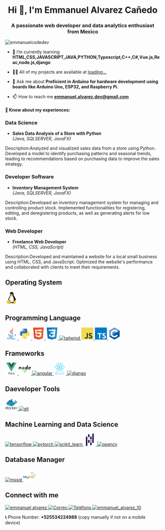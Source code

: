 <h1 align="center">Hi 👋, I'm Emmanuel Alvarez Cañedo</h1>
<h3 align="center">A passionate web developer and data analytics enthusiast from Mexico</h3>

<p align="left"> <img src="https://komarev.com/ghpvc/?username=emmanuelcodedev&label=Profile%20views&color=0e75b6&style=flat" alt="emmanuelcodedev" /> </p>

- 🌱 I’m currently learning **HTML,CSS,JAVASCRIPT,JAVA,PYTHON,Typescript,C++,C#,Vue.js,Reac,node.js,django**

- 👨‍💻 All of my projects are available at [loading...](loading...)

- 💬 Ask me about **Proficient in Arduino for hardware development using boards like Arduino Uno, ESP32, and Raspberry Pi.**

- 📫 How to reach me **emmanuel.alvarez.dev@gmail.com**

#### 📄 Know about my experiences:

### Data Science
- **Sales Data Analysis of a Store with Python**  
*(Java, SQLSERVER, JavaFX)*  

Description:Analyzed and visualized sales data from a store using Python. Developed a model to identify purchasing patterns and seasonal trends, leading to recommendations based on purchasing data to improve the sales strategy.

### Developer Software
- **Inventory Management System**  
*(Java, SQLSERVER, JavaFX)*  

Description:Developed an inventory management system for managing and controlling product stock. Implemented functionalities for registering, editing, and deregistering products, as well as generating alerts for low stock.

### Web Developer
- **Freelance Web Developer**  
*(HTML, CSS, JavaScript)* 

Description:Developed and maintained a website for a local small business using HTML, CSS, and JavaScript. Optimized the website's performance and collaborated with clients to meet their requirements.




<p align="left">
  <!-- Sistemas Operativos -->
  <h2>Operating System</h2>
  <a href="https://www.linux.org/" target="_blank" rel="noreferrer"> 
    <img src="https://raw.githubusercontent.com/devicons/devicon/master/icons/linux/linux-original.svg" alt="linux" width="40" height="40"/> 
  </a>
  
  <!-- Lenguajes de Programación -->
  <h2>Programming Language</h2>
  <a href="https://www.java.com" target="_blank" rel="noreferrer"> 
    <img src="https://raw.githubusercontent.com/devicons/devicon/master/icons/java/java-original.svg" alt="java" width="40" height="40"/> 
  </a> 
  <a href="https://www.python.org" target="_blank" rel="noreferrer"> 
    <img src="https://raw.githubusercontent.com/devicons/devicon/master/icons/python/python-original.svg" alt="python" width="40" height="40"/> 
  </a> 
  <a href="https://www.html.com" target="_blank" rel="noreferrer"> 
    <img src="https://raw.githubusercontent.com/devicons/devicon/master/icons/html5/html5-original.svg" alt="html" width="40" height="40"/> 
  </a>
 <a href="https://www.w3.org/Style/CSS/Overview.en.html" target="_blank" rel="noreferrer"> 
    <img src="https://raw.githubusercontent.com/devicons/devicon/master/icons/css3/css3-original.svg" alt="css" width="40" height="40"/> 
  </a>
  <a href="https://tailwindcss.com/" target="_blank" rel="noreferrer"> 
    <img src="https://www.vectorlogo.zone/logos/tailwindcss/tailwindcss-icon.svg" alt="tailwind" width="40" height="40"/> 
  </a>
  <a href="https://developer.mozilla.org/en-US/docs/Web/JavaScript" target="_blank" rel="noreferrer"> 
    <img src="https://raw.githubusercontent.com/devicons/devicon/master/icons/javascript/javascript-original.svg" alt="javascript" width="40" height="40"/> 
  </a> 
  <a href="https://www.typescriptlang.org/" target="_blank" rel="noreferrer"> 
    <img src="https://raw.githubusercontent.com/devicons/devicon/master/icons/typescript/typescript-original.svg" alt="typescript" width="40" height="40"/> 
  </a>
  <a href="https://www.w3schools.com/c/" target="_blank" rel="noreferrer"> 
    <img src="https://raw.githubusercontent.com/devicons/devicon/master/icons/c/c-original.svg" alt="c" width="40" height="40"/> 
  </a>
  
  <!-- Frameworks y Librerías -->
  <h2>Frameworks</h2>
  <a href="https://vuejs.org/" target="_blank" rel="noreferrer"> 
    <img src="https://raw.githubusercontent.com/devicons/devicon/master/icons/vuejs/vuejs-original-wordmark.svg" alt="vuejs" width="40" height="40"/> 
  </a>
  <a href="https://nodejs.org" target="_blank" rel="noreferrer"> 
    <img src="https://raw.githubusercontent.com/devicons/devicon/master/icons/nodejs/nodejs-original-wordmark.svg" alt="nodejs" width="40" height="40"/> 
  </a> 
  <a href="https://angular.io" target="_blank" rel="noreferrer"> 
    <img src="https://angular.io/assets/images/logos/angular/angular.svg" alt="angular" width="40" height="40"/> 
  </a> 
  <a href="https://reactjs.org/" target="_blank" rel="noreferrer"> 
    <img src="https://raw.githubusercontent.com/devicons/devicon/master/icons/react/react-original-wordmark.svg" alt="react" width="40" height="40"/> 
  </a> 
  <a href="https://www.djangoproject.com/" target="_blank" rel="noreferrer"> 
    <img src="https://cdn.worldvectorlogo.com/logos/django.svg" alt="django" width="40" height="40"/> 
  </a> 
  
  <!-- Herramientas de Desarrollo -->
  <h2>Daeveloper Tools</h2>
  <a href="https://www.docker.com/" target="_blank" rel="noreferrer"> 
    <img src="https://raw.githubusercontent.com/devicons/devicon/master/icons/docker/docker-original-wordmark.svg" alt="docker" width="40" height="40"/> 
  </a> 
  <a href="https://git-scm.com/" target="_blank" rel="noreferrer"> 
    <img src="https://www.vectorlogo.zone/logos/git-scm/git-scm-icon.svg" alt="git" width="40" height="40"/> 
  </a>
  
  <!-- Machine Learning y Data Science -->
  <h2>Machine Learning and Data Science</h2>
  <a href="https://www.tensorflow.org" target="_blank" rel="noreferrer"> 
    <img src="https://www.vectorlogo.zone/logos/tensorflow/tensorflow-icon.svg" alt="tensorflow" width="40" height="40"/> 
  </a>
  <a href="https://pytorch.org/" target="_blank" rel="noreferrer"> 
    <img src="https://www.vectorlogo.zone/logos/pytorch/pytorch-icon.svg" alt="pytorch" width="40" height="40"/> 
  </a> 
  <a href="https://scikit-learn.org/" target="_blank" rel="noreferrer"> 
    <img src="https://upload.wikimedia.org/wikipedia/commons/0/05/Scikit_learn_logo_small.svg" alt="scikit_learn" width="40" height="40"/> 
  </a> 
  <a href="https://pandas.pydata.org/" target="_blank" rel="noreferrer"> 
    <img src="https://raw.githubusercontent.com/devicons/devicon/2ae2a900d2f041da66e950e4d48052658d850630/icons/pandas/pandas-original.svg" alt="pandas" width="40" height="40"/> 
  </a> 
  <a href="https://opencv.org/" target="_blank" rel="noreferrer"> 
    <img src="https://www.vectorlogo.zone/logos/opencv/opencv-icon.svg" alt="opencv" width="40" height="40"/> 
  </a>

  <!-- Gestores de Bases de Datos -->
  <h2>Database Manager</h2>
  <a href="https://www.microsoft.com/en-us/sql-server" target="_blank" rel="noreferrer"> 
    <img src="https://www.svgrepo.com/show/303229/microsoft-sql-server-logo.svg" alt="mssql" width="40" height="40"/> 
  </a> 
  <a href="https://www.mysql.com/" target="_blank" rel="noreferrer"> 
    <img src="https://raw.githubusercontent.com/devicons/devicon/master/icons/mysql/mysql-original-wordmark.svg" alt="mysql" width="40" height="40"/> 
  </a>
</p>
<h2>Connect with me</h2>
<p align="left">
  <a href="https://www.linkedin.com/in/emmanuel-alvarez-ca%C3%B1edo-640bb02a7/" target="_blank" rel="noreferrer">
    <img align="center" src="https://raw.githubusercontent.com/rahuldkjain/github-profile-readme-generator/master/src/images/icons/Social/linked-in-alt.svg" alt="emmanuel alvarez" height="30" width="40" />
  </a>
  <a href="mailto:emmanuel.alvarez.dev@gmail.com" target="_blank" rel="noreferrer">
    <img align="center" src="https://camo.githubusercontent.com/58573fa637d6567a525d26420a06ad773d13ef24c54b31ef7f5ee2f4b32913a4/68747470733a2f2f696d672e69636f6e73382e636f6d2f666c75656e742f34382f3030303030302f656d61696c2e706e67" alt="Correo" height="30" width="40" />
  </a>
  <a href="tel:+525534224988" target="_blank" rel="noopener noreferrer">
    <img align="center" src="https://img.icons8.com/fluent/48/000000/phone.png" alt="Teléfono" height="30" width="40" />
  </a>
  <a href="https://www.instagram.com/emmanuel_alvarez_19/" target="_blank" rel="noreferrer">
    <img align="center" src="https://raw.githubusercontent.com/rahuldkjain/github-profile-readme-generator/master/src/images/icons/Social/instagram.svg" alt="emmanuel_alvarez_10" height="30" width="40" />
  </a>
</p>

**📞** Phone Number: **+525534224988** (copy manually if not on a mobile device)

#

